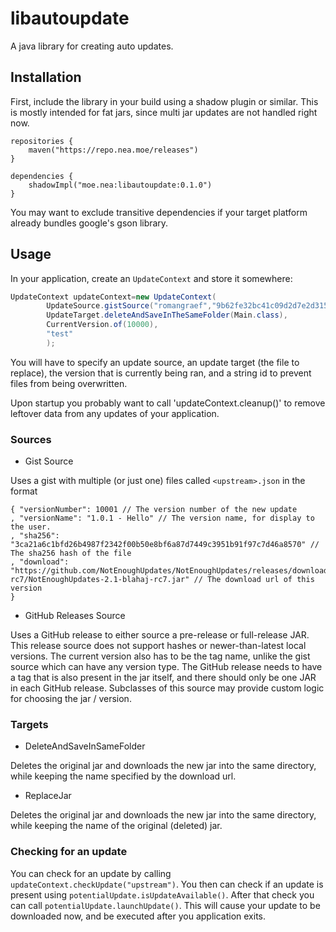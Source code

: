# libautoupdate

A java library for creating auto updates.

## Installation

First, include the library in your build using a shadow plugin or similar. This is mostly intended for fat jars,
since multi jar updates are not handled right now.

```
repositories {
    maven("https://repo.nea.moe/releases")
}

dependencies {
    shadowImpl("moe.nea:libautoupdate:0.1.0")
}
```

You may want to exclude transitive dependencies if your target platform already bundles google's gson library.

## Usage

In your application, create an `UpdateContext` and store it somewhere:

```java
UpdateContext updateContext=new UpdateContext(
        UpdateSource.gistSource("romangraef","9b62fe32bc41c09d2d7e2d3153f14ee8"),
        UpdateTarget.deleteAndSaveInTheSameFolder(Main.class),
        CurrentVersion.of(10000),
        "test"
        );
```

You will have to specify an update source,
an update target (the file to replace), the version that is currently being ran, and a string id to prevent
files from being overwritten.

Upon startup you probably want to call 'updateContext.cleanup()' to remove leftover data from any updates of your
application.


### Sources

 - Gist Source

Uses a gist with multiple (or just one) files called `<upstream>.json` in the format
```json5
{ "versionNumber": 10001 // The version number of the new update
, "versionName": "1.0.1 - Hello" // The version name, for display to the user.
, "sha256": "3ca21a6c1bfd26b4987f2342f00b50e8bf6a87d7449c3951b91f97c7d46a8570" // The sha256 hash of the file
, "download": "https://github.com/NotEnoughUpdates/NotEnoughUpdates/releases/download/v2.1-rc7/NotEnoughUpdates-2.1-blahaj-rc7.jar" // The download url of this version
}
```

 - GitHub Releases Source

Uses a GitHub release to either source a pre-release or full-release JAR. This release source does not support hashes or
newer-than-latest local versions. The current version also has to be the tag name, unlike the gist source which can have
any version type. The GitHub release needs to have a tag that is also present in the jar itself, and there should only 
be one JAR in each GitHub release. Subclasses of this source may provide custom logic for choosing the jar / version.


### Targets

 - DeleteAndSaveInSameFolder

Deletes the original jar and downloads the new jar into the same directory, while keeping the name specified by the download url.

 - ReplaceJar

Deletes the original jar and downloads the new jar into the same directory, while keeping the name of the original (deleted) jar.


### Checking for an update

You can check for an update by calling `updateContext.checkUpdate("upstream")`. 
You then can check if an update is present using `potentialUpdate.isUpdateAvailable()`.
After that check you can call `potentialUpdate.launchUpdate()`. 
This will cause your update to be downloaded now, and be executed after you application exits.



